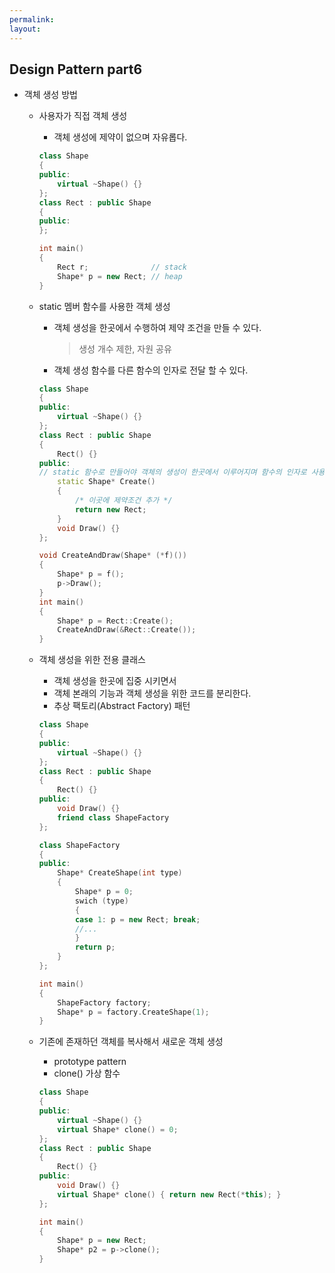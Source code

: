 ```yaml
---
permalink: 
layout:
---
```

## Design Pattern part6

- 객체 생성 방법
    - 사용자가 직접 객체 생성
        - 객체 생성에 제약이 없으며 자유롭다.
        ```cpp
        class Shape
        {
        public:
            virtual ~Shape() {}
        };
        class Rect : public Shape
        {
        public:            
        };

        int main()
        {
            Rect r;              // stack
            Shape* p = new Rect; // heap
        }
        ```
    - static 멤버 함수를 사용한 객체 생성
        - 객체 생성을 한곳에서 수행하여 제약 조건을 만들 수 있다.
            > 생성 개수 제한, 자원 공유
        - 객체 생성 함수를 다른 함수의 인자로 전달 할 수 있다.
        ```cpp
        class Shape
        {
        public:
            virtual ~Shape() {}
        };
        class Rect : public Shape
        {
            Rect() {}
        public:
        // static 함수로 만들어야 객체의 생성이 한곳에서 이루어지며 함수의 인자로 사용이 가능하다.
            static Shape* Create()
            {
                /* 이곳에 제약조건 추가 */ 
                return new Rect; 
            }
            void Draw() {}
        };

        void CreateAndDraw(Shape* (*f)())
        {
            Shape* p = f();
            p->Draw();
        }
        int main()
        {
            Shape* p = Rect::Create();
            CreateAndDraw(&Rect::Create());
        }
        ```
    - 객체 생성을 위한 전용 클래스
        - 객체 생성을 한곳에 집중 시키면서
        - 객체 본래의 기능과 객체 생성을 위한 코드를 분리한다.
        - 추상 팩토리(Abstract Factory) 패턴
        ```cpp
        class Shape
        {
        public:
            virtual ~Shape() {}
        };
        class Rect : public Shape
        {
            Rect() {}
        public:
            void Draw() {}
            friend class ShapeFactory
        };

        class ShapeFactory
        {
        public:
            Shape* CreateShape(int type)
            {
                Shape* p = 0;
                swich (type)
                {
                case 1: p = new Rect; break;
                //...
                }
                return p;
            }
        };

        int main()
        {
            ShapeFactory factory;
            Shape* p = factory.CreateShape(1);
        }
        ```
    
    - 기존에 존재하던 객체를 복사해서 새로운 객체 생성
        - prototype pattern
        - clone() 가상 함수
        ```cpp
        class Shape
        {
        public:
            virtual ~Shape() {}
            virtual Shape* clone() = 0;
        };
        class Rect : public Shape
        {
            Rect() {}
        public:
            void Draw() {}
            virtual Shape* clone() { return new Rect(*this); }
        };

        int main()
        {
            Shape* p = new Rect;
            Shape* p2 = p->clone();
        }
        ```